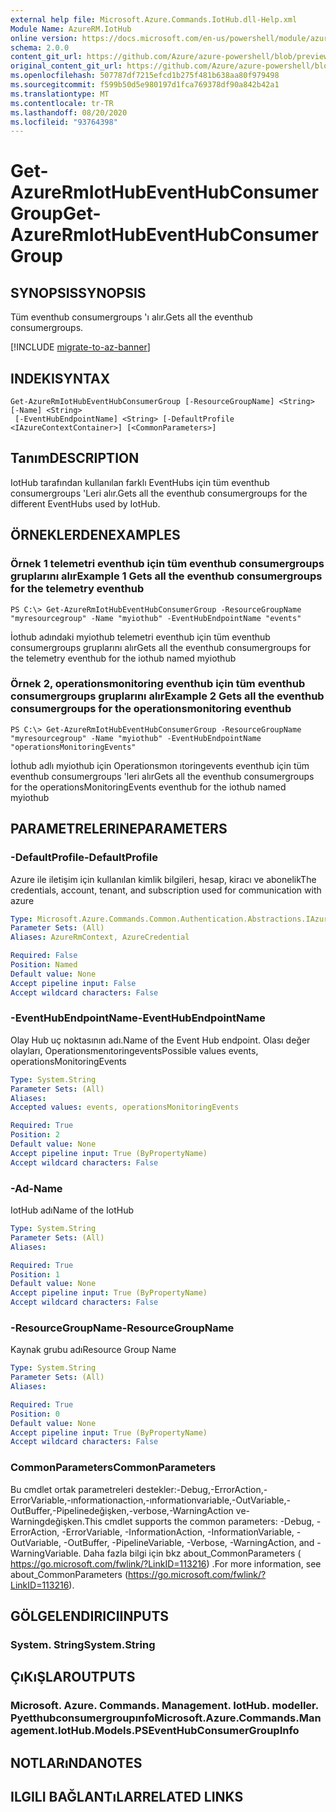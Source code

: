 ```yaml
---
external help file: Microsoft.Azure.Commands.IotHub.dll-Help.xml
Module Name: AzureRM.IotHub
online version: https://docs.microsoft.com/en-us/powershell/module/azurerm.iothub/get-azurermiothubeventhubconsumergroup
schema: 2.0.0
content_git_url: https://github.com/Azure/azure-powershell/blob/preview/src/ResourceManager/IotHub/Commands.IotHub/help/Get-AzureRmIotHubEventHubConsumerGroup.md
original_content_git_url: https://github.com/Azure/azure-powershell/blob/preview/src/ResourceManager/IotHub/Commands.IotHub/help/Get-AzureRmIotHubEventHubConsumerGroup.md
ms.openlocfilehash: 507787df7215efcd1b275f481b638aa80f979498
ms.sourcegitcommit: f599b50d5e980197d1fca769378df90a842b42a1
ms.translationtype: MT
ms.contentlocale: tr-TR
ms.lasthandoff: 08/20/2020
ms.locfileid: "93764398"
---
```

# <span data-ttu-id="7c283-101">Get-AzureRmIotHubEventHubConsumerGroup</span><span class="sxs-lookup"><span data-stu-id="7c283-101">Get-AzureRmIotHubEventHubConsumerGroup</span></span>

## <span data-ttu-id="7c283-102">SYNOPSIS</span><span class="sxs-lookup"><span data-stu-id="7c283-102">SYNOPSIS</span></span>
<span data-ttu-id="7c283-103">Tüm eventhub consumergroups 'ı alır.</span><span class="sxs-lookup"><span data-stu-id="7c283-103">Gets all the eventhub consumergroups.</span></span>

[!INCLUDE [migrate-to-az-banner](../../includes/migrate-to-az-banner.md)]

## <span data-ttu-id="7c283-104">INDEKI</span><span class="sxs-lookup"><span data-stu-id="7c283-104">SYNTAX</span></span>

```
Get-AzureRmIotHubEventHubConsumerGroup [-ResourceGroupName] <String> [-Name] <String>
 [-EventHubEndpointName] <String> [-DefaultProfile <IAzureContextContainer>] [<CommonParameters>]
```

## <span data-ttu-id="7c283-105">Tanım</span><span class="sxs-lookup"><span data-stu-id="7c283-105">DESCRIPTION</span></span>
<span data-ttu-id="7c283-106">IotHub tarafından kullanılan farklı EventHubs için tüm eventhub consumergroups 'Leri alır.</span><span class="sxs-lookup"><span data-stu-id="7c283-106">Gets all the eventhub consumergroups for the different EventHubs used by IotHub.</span></span>

## <span data-ttu-id="7c283-107">ÖRNEKLERDEN</span><span class="sxs-lookup"><span data-stu-id="7c283-107">EXAMPLES</span></span>

### <span data-ttu-id="7c283-108">Örnek 1 telemetri eventhub için tüm eventhub consumergroups gruplarını alır</span><span class="sxs-lookup"><span data-stu-id="7c283-108">Example 1 Gets all the eventhub consumergroups for the telemetry eventhub</span></span>
```
PS C:\> Get-AzureRmIotHubEventHubConsumerGroup -ResourceGroupName "myresourcegroup" -Name "myiothub" -EventHubEndpointName "events"
```

<span data-ttu-id="7c283-109">İothub adındaki myiothub telemetri eventhub için tüm eventhub consumergroups gruplarını alır</span><span class="sxs-lookup"><span data-stu-id="7c283-109">Gets all the eventhub consumergroups for the telemetry eventhub for the iothub named myiothub</span></span>

### <span data-ttu-id="7c283-110">Örnek 2, operationsmonitoring eventhub için tüm eventhub consumergroups gruplarını alır</span><span class="sxs-lookup"><span data-stu-id="7c283-110">Example 2 Gets all the eventhub consumergroups for the operationsmonitoring eventhub</span></span>
```
PS C:\> Get-AzureRmIotHubEventHubConsumerGroup -ResourceGroupName "myresourcegroup" -Name "myiothub" -EventHubEndpointName "operationsMonitoringEvents"
```

<span data-ttu-id="7c283-111">İothub adlı myiothub için Operationsmon ıtoringevents eventhub için tüm eventhub consumergroups 'leri alır</span><span class="sxs-lookup"><span data-stu-id="7c283-111">Gets all the eventhub consumergroups for the operationsMonitoringEvents eventhub for the iothub named myiothub</span></span>

## <span data-ttu-id="7c283-112">PARAMETRELERINE</span><span class="sxs-lookup"><span data-stu-id="7c283-112">PARAMETERS</span></span>

### <span data-ttu-id="7c283-113">-DefaultProfile</span><span class="sxs-lookup"><span data-stu-id="7c283-113">-DefaultProfile</span></span>
<span data-ttu-id="7c283-114">Azure ile iletişim için kullanılan kimlik bilgileri, hesap, kiracı ve abonelik</span><span class="sxs-lookup"><span data-stu-id="7c283-114">The credentials, account, tenant, and subscription used for communication with azure</span></span>

```yaml
Type: Microsoft.Azure.Commands.Common.Authentication.Abstractions.IAzureContextContainer
Parameter Sets: (All)
Aliases: AzureRmContext, AzureCredential

Required: False
Position: Named
Default value: None
Accept pipeline input: False
Accept wildcard characters: False
```

### <span data-ttu-id="7c283-115">-EventHubEndpointName</span><span class="sxs-lookup"><span data-stu-id="7c283-115">-EventHubEndpointName</span></span>
<span data-ttu-id="7c283-116">Olay Hub uç noktasının adı.</span><span class="sxs-lookup"><span data-stu-id="7c283-116">Name of the Event Hub endpoint.</span></span>
<span data-ttu-id="7c283-117">Olası değer olayları, Operationsmenıtoringevents</span><span class="sxs-lookup"><span data-stu-id="7c283-117">Possible values events, operationsMonitoringEvents</span></span>

```yaml
Type: System.String
Parameter Sets: (All)
Aliases:
Accepted values: events, operationsMonitoringEvents

Required: True
Position: 2
Default value: None
Accept pipeline input: True (ByPropertyName)
Accept wildcard characters: False
```

### <span data-ttu-id="7c283-118">-Ad</span><span class="sxs-lookup"><span data-stu-id="7c283-118">-Name</span></span>
<span data-ttu-id="7c283-119">IotHub adı</span><span class="sxs-lookup"><span data-stu-id="7c283-119">Name of the IotHub</span></span>

```yaml
Type: System.String
Parameter Sets: (All)
Aliases:

Required: True
Position: 1
Default value: None
Accept pipeline input: True (ByPropertyName)
Accept wildcard characters: False
```

### <span data-ttu-id="7c283-120">-ResourceGroupName</span><span class="sxs-lookup"><span data-stu-id="7c283-120">-ResourceGroupName</span></span>
<span data-ttu-id="7c283-121">Kaynak grubu adı</span><span class="sxs-lookup"><span data-stu-id="7c283-121">Resource Group Name</span></span>

```yaml
Type: System.String
Parameter Sets: (All)
Aliases:

Required: True
Position: 0
Default value: None
Accept pipeline input: True (ByPropertyName)
Accept wildcard characters: False
```

### <span data-ttu-id="7c283-122">CommonParameters</span><span class="sxs-lookup"><span data-stu-id="7c283-122">CommonParameters</span></span>
<span data-ttu-id="7c283-123">Bu cmdlet ortak parametreleri destekler:-Debug,-ErrorAction,-ErrorVariable,-ınformationaction,-ınformationvariable,-OutVariable,-OutBuffer,-Pipelinedeğişken,-verbose,-WarningAction ve-Warningdeğişken.</span><span class="sxs-lookup"><span data-stu-id="7c283-123">This cmdlet supports the common parameters: -Debug, -ErrorAction, -ErrorVariable, -InformationAction, -InformationVariable, -OutVariable, -OutBuffer, -PipelineVariable, -Verbose, -WarningAction, and -WarningVariable.</span></span> <span data-ttu-id="7c283-124">Daha fazla bilgi için bkz about_CommonParameters ( https://go.microsoft.com/fwlink/?LinkID=113216) .</span><span class="sxs-lookup"><span data-stu-id="7c283-124">For more information, see about_CommonParameters (https://go.microsoft.com/fwlink/?LinkID=113216).</span></span>

## <span data-ttu-id="7c283-125">GÖLGELENDIRICI</span><span class="sxs-lookup"><span data-stu-id="7c283-125">INPUTS</span></span>

### <span data-ttu-id="7c283-126">System. String</span><span class="sxs-lookup"><span data-stu-id="7c283-126">System.String</span></span>

## <span data-ttu-id="7c283-127">ÇıKıŞLAR</span><span class="sxs-lookup"><span data-stu-id="7c283-127">OUTPUTS</span></span>

### <span data-ttu-id="7c283-128">Microsoft. Azure. Commands. Management. IotHub. modeller. Pyetthubconsumergroupınfo</span><span class="sxs-lookup"><span data-stu-id="7c283-128">Microsoft.Azure.Commands.Management.IotHub.Models.PSEventHubConsumerGroupInfo</span></span>

## <span data-ttu-id="7c283-129">NOTLARıNDA</span><span class="sxs-lookup"><span data-stu-id="7c283-129">NOTES</span></span>

## <span data-ttu-id="7c283-130">ILGILI BAĞLANTıLAR</span><span class="sxs-lookup"><span data-stu-id="7c283-130">RELATED LINKS</span></span>
